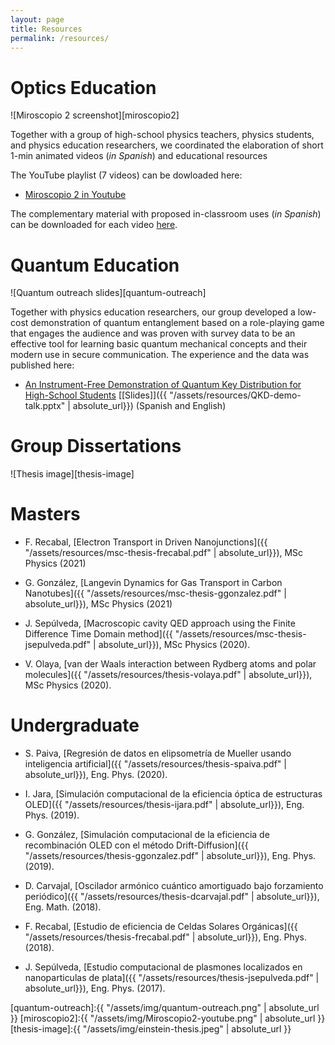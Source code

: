 ```yaml
---
layout: page
title: Resources
permalink: /resources/
---
```




# **Optics Education** 

![Miroscopio 2 screenshot][miroscopio2]

Together with a group of high-school physics teachers, physics students, and physics education researchers, we coordinated the elaboration of short 1-min animated videos (*in Spanish*) and educational resources 

The YouTube playlist (7 videos) can be dowloaded here: 

* [Miroscopio 2 in Youtube](https://youtube.com/playlist?list=PLzsHKhJlrD0nf9knmk3d8HtdtWNk_aqHO)

The complementary material with proposed in-classroom uses (*in Spanish*) can be downloaded for each video [here](https://educa.miroptics.cl/2021/01/08/miroscopio-ii/). 

# **Quantum Education**

![Quantum outreach slides][quantum-outreach]

Together with physics education researchers, our group developed a low-cost demonstration of quantum entanglement based on a role-playing game that engages the audience and was proven with survey data to be an effective tool for learning basic quantum mechanical concepts and their modern use in secure communication. The experience and the data was published here: 

- [An Instrument-Free Demonstration of Quantum Key Distribution for High-School Students](https://arxiv.org/abs/1904.10537) [[Slides]]({{ "/assets/resources/QKD-demo-talk.pptx" | absolute_url}})
(Spanish and English) 


# **Group Dissertations**

![Thesis image][thesis-image]



# Masters

- F. Recabal, [Electron Transport in Driven Nanojunctions]({{ "/assets/resources/msc-thesis-frecabal.pdf" | absolute_url}}), MSc Physics (2021)

- G. González, [Langevin Dynamics for Gas Transport in Carbon Nanotubes]({{ "/assets/resources/msc-thesis-ggonzalez.pdf" | absolute_url}}), MSc Physics (2021)


- J. Sepúlveda, [Macroscopic cavity QED approach using the Finite Difference Time Domain method]({{ "/assets/resources/msc-thesis-jsepulveda.pdf" | absolute_url}}), MSc Physics (2020).


- V. Olaya, [van der Waals interaction between Rydberg atoms and polar molecules]({{ "/assets/resources/thesis-volaya.pdf" | absolute_url}}), MSc Physics (2020).



# Undergraduate

- S. Paiva, [Regresión de datos en elipsometría de Mueller usando inteligencia artificial]({{ "/assets/resources/thesis-spaiva.pdf" | absolute_url}}), Eng. Phys. (2020).

- I. Jara, [Simulación computacional de la eficiencia óptica de estructuras OLED]({{ "/assets/resources/thesis-ijara.pdf" | absolute_url}}), Eng. Phys. (2019).

- G. González, [Simulación computacional de la eficiencia de recombinación OLED con el método Drift-Diffusion]({{ "/assets/resources/thesis-ggonzalez.pdf" | absolute_url}}), Eng. Phys. (2019).

- D. Carvajal, [Oscilador armónico cuántico amortiguado bajo forzamiento periódico]({{ "/assets/resources/thesis-dcarvajal.pdf" | absolute_url}}), Eng. Math. (2018).

- F. Recabal, [Estudio de eficiencia de Celdas Solares Orgánicas]({{ "/assets/resources/thesis-frecabal.pdf" | absolute_url}}), Eng. Phys. (2018).

- J. Sepúlveda, [Estudio computacional de plasmones localizados en nanoparticulas de plata]({{ "/assets/resources/thesis-jsepulveda.pdf" | absolute_url}}), Eng. Phys. (2017).
 

[quantum-outreach]:{{ "/assets/img/quantum-outreach.png" | absolute_url }} 
[miroscopio2]:{{ "/assets/img/Miroscopio2-youtube.png" | absolute_url }} 
[thesis-image]:{{ "/assets/img/einstein-thesis.jpeg" | absolute_url }} 